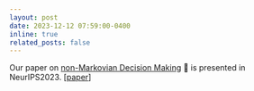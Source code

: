 ```yaml
---
layout: post
date: 2023-12-12 07:59:00-0400
inline: true
related_posts: false
---
```


Our paper on <a href=''>non-Markovian Decision Making</a> 🧠 is presented in NeurIPS2023. [<a href='https://arxiv.org/abs/2306.15156'>paper</a>]
